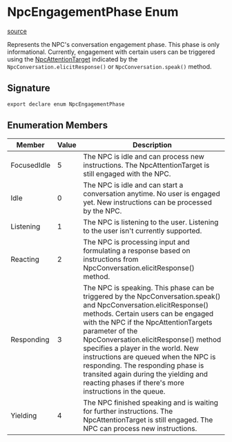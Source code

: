 # NpcEngagementPhase Enum

[source](https://developers.meta.com/horizon-worlds/reference/2.0.0/npc_npcengagementphase)

Represents the NPC's conversation engagement phase. This phase is only informational. Currently, engagement with certain users can be triggered using the [NpcAttentionTarget](/horizon-worlds/reference/2.0.0/npc_npcattentiontarget) indicated by the `NpcConversation.elicitResponse()` or `NpcConversation.speak()` method.

## Signature

```
export declare enum NpcEngagementPhase
```

## Enumeration Members

| Member | Value | Description |
| --- | --- | --- |
| FocusedIdle | 5 | The NPC is idle and can process new instructions. The NpcAttentionTarget is still engaged with the NPC. |
| Idle | 0 | The NPC is idle and can start a conversation anytime. No user is engaged yet. New instructions can be processed by the NPC. |
| Listening | 1 | The NPC is listening to the user. Listening to the user isn't currently supported. |
| Reacting | 2 | The NPC is processing input and formulating a response based on instructions from NpcConversation.elicitResponse() method. |
| Responding | 3 | The NPC is speaking. This phase can be triggered by the NpcConversation.speak() and NpcConversation.elicitResponse() methods. Certain users can be engaged with the NPC if the NpcAttentionTargets parameter of the NpcConversation.elicitResponse() method specifies a player in the world. New instructions are queued when the NPC is responding. The responding phase is transited again during the yielding and reacting phases if there's more instructions in the queue. |
| Yielding | 4 | The NPC finished speaking and is waiting for further instructions. The NpcAttentionTarget is still engaged. The NPC can process new instructions. |